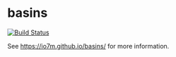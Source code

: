 basins
===

[![Build Status](https://travis-ci.org/io7m/basins.svg)](https://travis-ci.org/io7m/basins)

See https://io7m.github.io/basins/ for more information.
